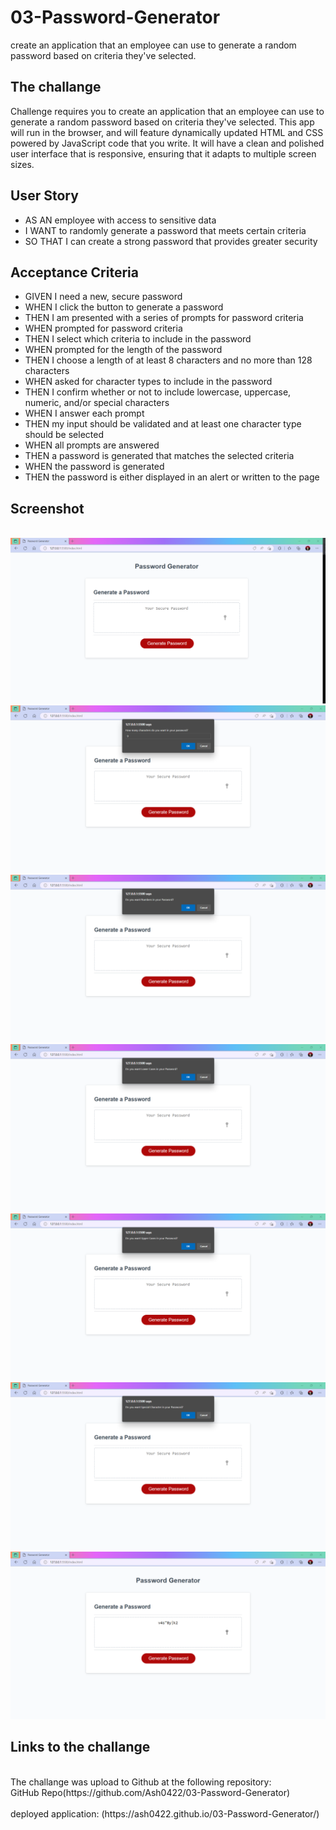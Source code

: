# 03-Password-Generator
create an application that an employee can use to generate a random password based on criteria they've selected. 

<h2>The challange </h2>
Challenge requires you to create an application that an employee can use to generate a random password based on criteria they've selected. This app will run in the browser, and will feature dynamically updated HTML and CSS powered by JavaScript code that you write. It will have a clean and polished user interface that is responsive, ensuring that it adapts to multiple screen sizes.

## User Story
<ul>
<li>AS AN employee with access to sensitive data <br></li>
<li>I WANT to randomly generate a password that meets certain criteria<br></li>
<li>SO THAT I can create a strong password that provides greater security</li>
</ul>

## Acceptance Criteria
<ul>
<li>GIVEN I need a new, secure password<br></li>
<li>WHEN I click the button to generate a password<br></li>
<li>THEN I am presented with a series of prompts for password criteria<br></li>
<li>WHEN prompted for password criteria<br></li>
<li>THEN I select which criteria to include in the password<br></li>
<li>WHEN prompted for the length of the password<br></li>
<li>THEN I choose a length of at least 8 characters and no more than 128 characters<br></li>
<li>WHEN asked for character types to include in the password<br></li>
<li>THEN I confirm whether or not to include lowercase, uppercase, numeric, and/or special characters<br></li>
<li>WHEN I answer each prompt<br></li>
<li>THEN my input should be validated and at least one character type should be selected<br></li>
<li>WHEN all prompts are answered<br></li>
<li>THEN a password is generated that matches the selected criteria<br></li>
<li>WHEN the password is generated<br></li>
<li>THEN the password is either displayed in an alert or written to the page<br></li>
</ul>

## Screenshot
<br>
<img src="./screenshot/07.png">
<img src="./screenshot/06.png">
<img src="./screenshot/05.png">
<img src="./screenshot/04.png">
<img src="./screenshot/03.png">
<img src="./screenshot/02.png">
<img src="./screenshot/01.png">



## Links to the challange
<br>
The challange was upload to Github at the following repository:<br>
GitHub Repo(https://github.com/Ash0422/03-Password-Generator)<br>
<br>
deployed application: (https://ash0422.github.io/03-Password-Generator/)





